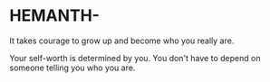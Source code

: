 # HEMANTH-

It takes courage to grow up and become who you really are.

Your self-worth is determined by you. You don't have to depend on someone telling you who you are.
